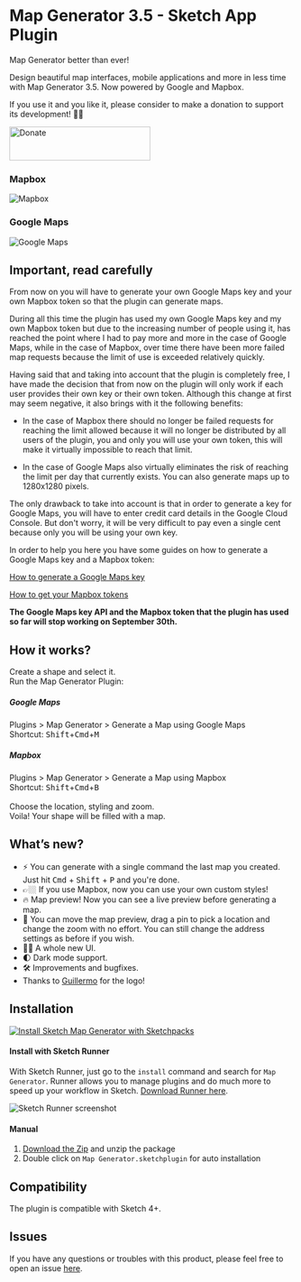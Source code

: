 # Map Generator 3.5 - Sketch App Plugin

Map Generator better than ever!

Design beautiful map interfaces, mobile applications and more in less time with Map Generator 3.5. Now powered by Google and Mapbox.

If you use it and you like it, please consider to make a donation to support its development! 🙏🏼

<a href="https://www.buymeacoffee.com/eddiesigner" target="_blank"><img src="https://res.cloudinary.com/edev/image/upload/v1583011476/button_y8hgt8.png" alt="Donate" style="width: 250px !important; height: 60px !important;" width="250" height="60"></a>

### Mapbox

![Mapbox](/assets/mapbox.gif?raw=true "Map Generator using Mapbox")

### Google Maps

![Google Maps](/assets/google.gif?raw=true "Map Generator using Google Maps")

## Important, read carefully

From now on you will have to generate your own Google Maps key and your own Mapbox token so that the plugin can generate maps.

During all this time the plugin has used my own Google Maps key and my own Mapbox token but due to the increasing number of people using it, has reached the point where I had to pay more and more in the case of Google Maps, while in the case of Mapbox, over time there have been more failed map requests because the limit of use is exceeded relatively quickly.

Having said that and taking into account that the plugin is completely free, I have made the decision that from now on the plugin will only work if each user provides their own key or their own token. Although this change at first may seem negative, it also brings with it the following benefits:

* In the case of Mapbox there should no longer be failed requests for reaching the limit allowed because it will no longer be distributed by all users of the plugin, you and only you will use your own token, this will make it virtually impossible to reach that limit.

* In the case of Google Maps also virtually eliminates the risk of reaching the limit per day that currently exists. You can also generate maps up to 1280x1280 pixels.

The only drawback to take into account is that in order to generate a key for Google Maps, you will have to enter credit card details in the Google Cloud Console. But don't worry, it will be very difficult to pay even a single cent because only you will be using your own key.

In order to help you here you have some guides on how to generate a Google Maps key and a Mapbox token:

[How to generate a Google Maps key](https://github.com/eddiesigner/sketch-map-generator/wiki/How-to-generate-a-Google-Maps-key)

[How to get your Mapbox tokens](https://github.com/eddiesigner/sketch-map-generator/wiki/How-to-get-your-Mapbox-tokens)

**The Google Maps key API and the Mapbox token that the plugin has used so far will stop working on September 30th.**

## How it works?

Create a shape and select it.
<br>
Run the Map Generator Plugin:
##### Google Maps
Plugins > Map Generator > Generate a Map using Google Maps
<br>
Shortcut: <kbd>Shift</kbd>+<kbd>Cmd</kbd>+<kbd>M</kbd>
##### Mapbox
Plugins > Map Generator > Generate a Map using Mapbox
<br>
Shortcut: <kbd>Shift</kbd>+<kbd>Cmd</kbd>+<kbd>B</kbd>
<br><br>
Choose the location, styling and zoom.
<br>
Voila! Your shape will be filled with a map.

## What’s new?

* ⚡️ You can generate with a single command the last map you created. Just hit <kbd>Cmd</kbd> + <kbd>Shift</kbd> + <kbd>P</kbd> and you're done.
* 👉🏼 If you use Mapbox, now you can use your own custom styles!
* 🔥 Map preview! Now you can see a live preview before generating a map.
* 📍 You can move the map preview, drag a pin to pick a location and change the zoom  with no effort. You can still change the address settings as before if you wish.
* 💅🏼 A whole new UI.
* 🌓 Dark mode support.
* 🛠 Improvements and bugfixes.
* Thanks to [Guillermo](https://guillermoseis.com/) for the logo!

## Installation

[![Install Sketch Map Generator with Sketchpacks](/assets/sketchpacks.png?raw=true "Install Sketch Map Generator with Sketchpacks")](https://sketchpacks.com/eddiesigner/sketch-map-generator/install)

#### Install with Sketch Runner
With Sketch Runner, just go to the `install` command and search for `Map Generator`. Runner allows you to manage plugins and do much more to speed up your workflow in Sketch. [Download Runner here](http://www.sketchrunner.com).

![Sketch Runner screenshot](https://res.cloudinary.com/edev/image/upload/v1511169425/Screen_Shot_2017-11-20_at_10.16.49_AM_oiwp2j.png)

#### Manual

1. [Download the Zip](https://github.com/eddiesigner/sketch-map-generator/archive/master.zip) and unzip the package
2. Double click on `Map Generator.sketchplugin` for auto installation

## Compatibility

The plugin is compatible with Sketch 4+.

## Issues

If you have any questions or troubles with this product, please feel free to open an issue [here](https://github.com/eddiesigner/sketch-map-generator/issues).
